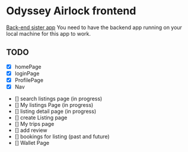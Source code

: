 # Odyssey Airlock frontend

[Back-end sister app](https://github.com/apollographql/odyssey-series2-demo-app-research)
You need to have the backend app running on your local machine for this app to work.

## TODO
- [x] homePage
- [x] loginPage
- [x] ProfilePage
- [X] Nav
- [] search listings page (in progress)
- [] My listings Page (in progress)
- [] listing detail page (in progress)
- [] create Listing page
- [] My trips page
- [] add review
- [] bookings for listing (past and future)
- [] Wallet Page